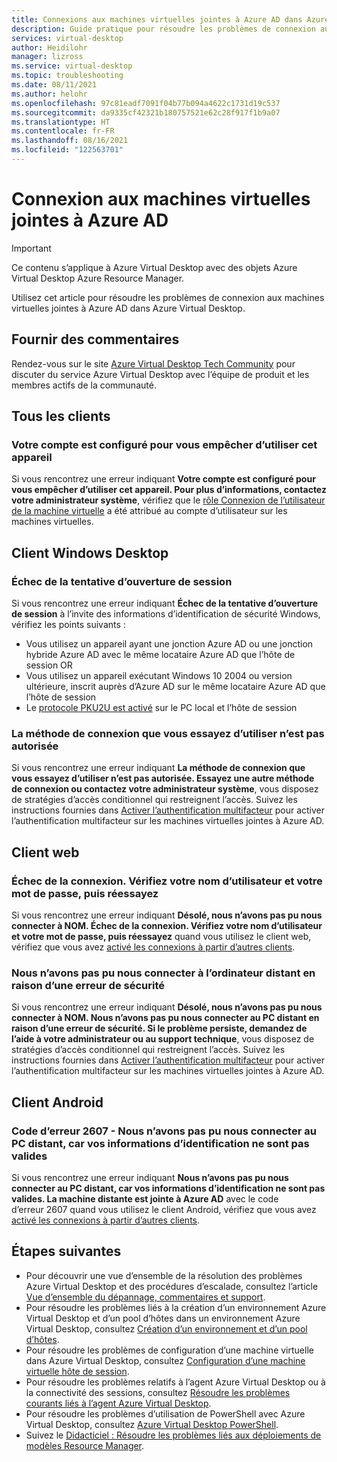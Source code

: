 ```yaml
---
title: Connexions aux machines virtuelles jointes à Azure AD dans Azure Virtual Desktop - Azure
description: Guide pratique pour résoudre les problèmes de connexion aux machines virtuelles jointes à Azure AD dans Azure Virtual Desktop.
services: virtual-desktop
author: Heidilohr
manager: lizross
ms.service: virtual-desktop
ms.topic: troubleshooting
ms.date: 08/11/2021
ms.author: helohr
ms.openlocfilehash: 97c81eadf7091f04b77b094a4622c1731d19c537
ms.sourcegitcommit: da9335cf42321b180757521e62c28f917f1b9a07
ms.translationtype: HT
ms.contentlocale: fr-FR
ms.lasthandoff: 08/16/2021
ms.locfileid: "122563701"
---
```

# <a name="connections-to-azure-ad-joined-vms"></a>Connexion aux machines virtuelles jointes à Azure AD

>[!IMPORTANT]
>Ce contenu s’applique à Azure Virtual Desktop avec des objets Azure Virtual Desktop Azure Resource Manager.

Utilisez cet article pour résoudre les problèmes de connexion aux machines virtuelles jointes à Azure AD dans Azure Virtual Desktop.

## <a name="provide-feedback"></a>Fournir des commentaires

Rendez-vous sur le site [Azure Virtual Desktop Tech Community](https://techcommunity.microsoft.com/t5/azure-virtual-desktop/bd-p/AzureVirtualDesktopForum) pour discuter du service Azure Virtual Desktop avec l’équipe de produit et les membres actifs de la communauté.

## <a name="all-clients"></a>Tous les clients

### <a name="your-account-is-configured-to-prevent-you-from-using-this-device"></a>Votre compte est configuré pour vous empêcher d’utiliser cet appareil

Si vous rencontrez une erreur indiquant **Votre compte est configuré pour vous empêcher d’utiliser cet appareil. Pour plus d’informations, contactez votre administrateur système**, vérifiez que le [rôle Connexion de l’utilisateur de la machine virtuelle](../active-directory/devices/howto-vm-sign-in-azure-ad-windows.md#azure-role-not-assigned) a été attribué au compte d’utilisateur sur les machines virtuelles. 

## <a name="windows-desktop-client"></a>Client Windows Desktop

### <a name="the-logon-attempt-failed"></a>Échec de la tentative d’ouverture de session

Si vous rencontrez une erreur indiquant **Échec de la tentative d’ouverture de session** à l’invite des informations d’identification de sécurité Windows, vérifiez les points suivants :

- Vous utilisez un appareil ayant une jonction Azure AD ou une jonction hybride Azure AD avec le même locataire Azure AD que l’hôte de session OR
- Vous utilisez un appareil exécutant Windows 10 2004 ou version ultérieure, inscrit auprès d’Azure AD sur le même locataire Azure AD que l’hôte de session
- Le [protocole PKU2U est activé](/windows/security/threat-protection/security-policy-settings/network-security-allow-pku2u-authentication-requests-to-this-computer-to-use-online-identities) sur le PC local et l’hôte de session

### <a name="the-sign-in-method-youre-trying-to-use-isnt-allowed"></a>La méthode de connexion que vous essayez d’utiliser n’est pas autorisée

Si vous rencontrez une erreur indiquant **La méthode de connexion que vous essayez d’utiliser n’est pas autorisée. Essayez une autre méthode de connexion ou contactez votre administrateur système**, vous disposez de stratégies d’accès conditionnel qui restreignent l’accès. Suivez les instructions fournies dans [Activer l’authentification multifacteur](deploy-azure-ad-joined-vm.md#enabling-mfa-for-azure-ad-joined-vms) pour activer l’authentification multifacteur sur les machines virtuelles jointes à Azure AD.

## <a name="web-client"></a>Client web

### <a name="sign-in-failed-please-check-your-username-and-password-and-try-again"></a>Échec de la connexion. Vérifiez votre nom d’utilisateur et votre mot de passe, puis réessayez

Si vous rencontrez une erreur indiquant **Désolé, nous n’avons pas pu nous connecter à NOM. Échec de la connexion. Vérifiez votre nom d’utilisateur et votre mot de passe, puis réessayez** quand vous utilisez le client web, vérifiez que vous avez [activé les connexions à partir d’autres clients](deploy-azure-ad-joined-vm.md#connect-using-the-other-clients).

### <a name="we-couldnt-connect-to-the-remote-pc-because-of-a-security-error"></a>Nous n’avons pas pu nous connecter à l’ordinateur distant en raison d’une erreur de sécurité

Si vous rencontrez une erreur indiquant **Désolé, nous n’avons pas pu nous connecter à NOM. Nous n’avons pas pu nous connecter au PC distant en raison d’une erreur de sécurité. Si le problème persiste, demandez de l’aide à votre administrateur ou au support technique**, vous disposez de stratégies d’accès conditionnel qui restreignent l’accès. Suivez les instructions fournies dans [Activer l’authentification multifacteur](deploy-azure-ad-joined-vm.md#enabling-mfa-for-azure-ad-joined-vms) pour activer l’authentification multifacteur sur les machines virtuelles jointes à Azure AD.

## <a name="android-client"></a>Client Android

### <a name="error-code-2607---we-couldnt-connect-to-the-remote-pc-because-your-credentials-did-not-work"></a>Code d’erreur 2607 - Nous n’avons pas pu nous connecter au PC distant, car vos informations d’identification ne sont pas valides

Si vous rencontrez une erreur indiquant **Nous n’avons pas pu nous connecter au PC distant, car vos informations d’identification ne sont pas valides. La machine distante est jointe à Azure AD** avec le code d’erreur 2607 quand vous utilisez le client Android, vérifiez que vous avez [activé les connexions à partir d’autres clients](deploy-azure-ad-joined-vm.md#connect-using-the-other-clients).

## <a name="next-steps"></a>Étapes suivantes

- Pour découvrir une vue d’ensemble de la résolution des problèmes Azure Virtual Desktop et des procédures d’escalade, consultez l’article [Vue d’ensemble du dépannage, commentaires et support](troubleshoot-set-up-overview.md).
- Pour résoudre les problèmes liés à la création d’un environnement Azure Virtual Desktop et d’un pool d’hôtes dans un environnement Azure Virtual Desktop, consultez [Création d’un environnement et d’un pool d’hôtes](troubleshoot-set-up-issues.md).
- Pour résoudre les problèmes de configuration d’une machine virtuelle dans Azure Virtual Desktop, consultez [Configuration d’une machine virtuelle hôte de session](troubleshoot-vm-configuration.md).
- Pour résoudre les problèmes relatifs à l’agent Azure Virtual Desktop ou à la connectivité des sessions, consultez [Résoudre les problèmes courants liés à l’agent Azure Virtual Desktop](troubleshoot-agent.md).
- Pour résoudre les problèmes d’utilisation de PowerShell avec Azure Virtual Desktop, consultez [Azure Virtual Desktop PowerShell](troubleshoot-powershell.md).
- Suivez le [Didacticiel : Résoudre les problèmes liés aux déploiements de modèles Resource Manager](../azure-resource-manager/templates/template-tutorial-troubleshoot.md).
